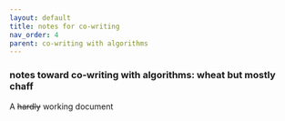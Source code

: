 ```yaml
---
layout: default
title: notes for co-writing
nav_order: 4
parent: co-writing with algorithms
---
```


### notes toward co-writing with algorithms: wheat but mostly chaff

A ~~hardly~~ working document


